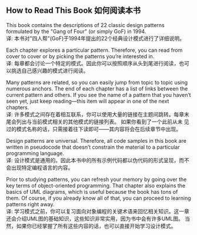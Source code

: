 ## How to Read This Book 如何阅读本书

This book contains the descriptions of 22 classic design patterns formulated by the "Gang of Four" (or simply GoF) 
in 1994.   
译: 本书对"四人帮"(GoF)于1994年提出的22个经典设计模式进行了详细说明。

Each chapter explores a particular pattern. Therefore, you can read from cover to cover or by picking the patterns 
you’re interested in.   
译: 每章都会讨论一个特定的模式。因此你可以按照顺序从头到尾进行阅读，也可以挑选自己感兴趣的模式进行阅读。

Many patterns are related, so you can easily jump from topic to topic using numerous anchors. The end of each chapter 
has a list of links between the current pattern and others. If you see the name of a pattern that you haven’t seen 
yet, just keep reading—this item will appear in one of the next chapters.   
译: 许多模式之间存在着相互联系，你可以使用大量的链接在主题间跳转。每章末尾会列出与当前模式相关的其他模式的链接列表。 如果你看到了一个此前从未
见过的模式名称的话，只需接着往下读即可——其内容将会在后续章节中出现。

Design patterns are universal. Therefore, all code samples in this book are written in pseudocode that doesn’t 
constrain the material to a particular programming language.   
译: 设计模式是通用的。因此本书中的所有示例代码都以伪代码的形式呈现，而不会出现特定编程语言的内容。

Prior to studying patterns, you can refresh your memory by going over the key terms of object-oriented programming.
That chapter also explains the basics of UML diagrams, which is useful because the book has tons of them. Of course, 
if you already know all of that, you can proceed to learning patterns right away.   
译: 学习模式之前，你可以复习面向对象编程的关键术语来回忆相关知识。这一章还会介绍UML图的基础知识，这些知识非常实用，因为书中会有许多UML图。
当然，如果你已经掌握了所有这些内容的话，也可以直接开始学习设计模式。